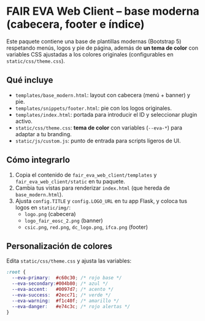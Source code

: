 # FAIR EVA Web Client – base moderna (cabecera, footer e índice)

Este paquete contiene una base de plantillas modernas (Bootstrap 5) respetando menús, logos y pie de página,
además de **un tema de color** con variables CSS ajustadas a los colores originales (configurables en `static/css/theme.css`).

## Qué incluye
- `templates/base_modern.html`: layout con cabecera (menú + banner) y pie.
- `templates/snippets/footer.html`: pie con los logos originales.
- `templates/index.html`: portada para introducir el ID y seleccionar plugin activo.
- `static/css/theme.css`: **tema de color** con variables (`--eva-*`) para adaptar a tu branding.
- `static/js/custom.js`: punto de entrada para scripts ligeros de UI.

## Cómo integrarlo
1. Copia el contenido de `fair_eva_web_client/templates` y `fair_eva_web_client/static` en tu paquete.
2. Cambia tus vistas para renderizar `index.html` (que hereda de `base_modern.html`).
3. Ajusta `config.TITLE` y `config.LOGO_URL` en tu app Flask, y coloca tus logos en `static/img/`:
   - `logo.png` (cabecera)
   - `logo_fair_eosc_2.png` (banner)
   - `csic.png`, `red.png`, `dc_logo.png`, `ifca.png` (footer)

## Personalización de colores
Edita `static/css/theme.css` y ajusta las variables:
```css
:root {
  --eva-primary:  #c60c30; /* rojo base */
  --eva-secondary:#004b80; /* azul */
  --eva-accent:   #0097d7; /* acento */
  --eva-success:  #2ecc71; /* verde */
  --eva-warning:  #f1c40f; /* amarillo */
  --eva-danger:   #e74c3c; /* rojo alertas */
}
```
